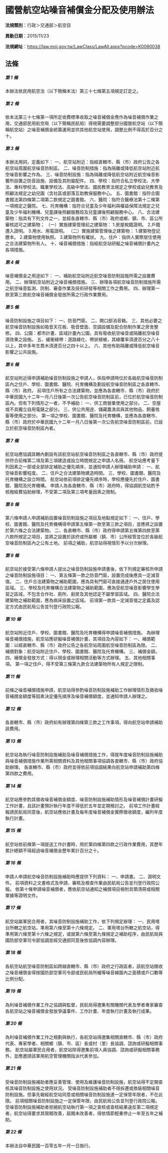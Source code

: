 # 國營航空站噪音補償金分配及使用辦法

**法規類別**：行政＞交通部＞航空目

**異動日期**：2015/11/23  

**法規網址**：https://law.moj.gov.tw/LawClass/LawAll.aspx?pcode=K0090038





## 法條
##### 第 1 條
本辦法依民用航空法（以下簡稱本法）第三十七條第五項規定訂定之。

##### 第 2 條
依本法第三十七條第一項所定收費標準收取之噪音補償金應作為噪音補償作業之用，交通部民用航空局（以下簡稱民航局）得視需要調整部分國營航空站（以下簡稱航空站）之噪音補償金統籌運用並供其他航空站使用，調整比例不得高於百分之十。

##### 第 3 條
本辦法用詞，定義如下：
一、航空站附近：指經直轄市、縣（市）政府公告之各航空站周圍航空噪音防制區。
二、噪音防制措施：指為隔離或降低航空站附近航空噪音影響之作為。
三、噪音防制設施：指為隔離或降低航空站附近航空噪音影響所設置之防音設施、設備及其附屬配件。
四、學校：指符合私立學校法、大學法、專科學校法、職業學校法、高級中學法、國民教育法規定之學校或幼兒教育及照顧法規定之幼兒園（含社區或部落互助教保服務中心。
五、圖書館：指符合圖書館法第四條第二項第二款規定之圖書館。
六、醫院：指符合醫療法第十二條第一項規定之醫院。
七、托育機構：指符合兒童及少年福利與權益保障法規定之兒童及少年福利機構、兒童課後照顧服務班及兒童課後照顧服務中心。
八、合法建築物：指具有下列文件之一，並經各直轄市、縣（市）政府或鄉、鎮、市、區公所審核認可之建築物；
（一）實施建築管理前之建築物：
      1.房屋稅籍證明。
      2.戶籍遷入證明。
      3.用水、用電證明。
（二）實施建築管理後之建築物：
      1.建築物登記謄本。
      2.建築物使用執照。
      3.建築物所有權狀。
九、住戶：指供人實際居住使用之合法建築物所有人。
十、噪音補償措施：指經航空站研擬之噪音補償計畫內之各項措施。

##### 第 4 條
噪音補償金之用途如下：
一、補助航空站附近航空噪音防制設施所需之設置費用。
二、辦理航空站附近之噪音補償措施。
三、辦理各項航空噪音防制措施所需之航空噪音監測、防制、審查作業及技術研發等相關工作之費用。
四、辦理第一款至第三款航空噪音補償金發放所需之行政作業費用。

##### 第 5 條
噪音防制設施之項目如下：
一、防音門窗。
二、開口部消音箱。
三、其他必要之航空噪音防制設施如吸音天花板、吸音壁面、空調設備及配合防制作業之房舍整修。
四、公園：都市計畫、區域計畫內公園，具有吸收航空噪音或隔離航空噪音源效果之設施。
五、緩衝綠帶：道路綠化、帶狀植被，其綠覆率須達百分之八十以上，其中多年生喬木須達百分之四十以上。
六、其他有助隔離或降低航空噪音影響之公共設施。

##### 第 6 條
航空站附近得申請補助噪音防制設施之申請人，係指申請時位於各級航空噪音防制區內之住戶、學校、圖書館、醫院、托育機構及劃設航空噪音防制區之各直轄市、縣（市）政府。
前項住戶所有之合法建築物，並應為各直轄市、縣（市）政府於中華民國九十二年一月八日後第一次公告航空噪音防制區前，已位於航空噪音防制區內。但有下列情形之一者，不予補助：
一、供工商營業使用之部分。
二、空屋或不具獨立自用電錶之部分。
三、供公共用途、儲藏農漁具與其他物品、飼養牲畜等使用之部分。
第一項之學校、圖書館、醫院及托育機構，並應為各直轄市、縣（市）政府於中華民國九十二年一月八日後第一次公告航空噪音防制區前，已設立於航空噪音防制區內者。

##### 第 7 條
航空站應協調其轄內劃設有該航空站航空噪音防制區之各直轄市、縣（市）政府提供符合前條第二項及第三項建造或設立時間規定之申請人名冊。
航空站應考量下列因素之一部或全部排定補助之優先順序，並通知申請人辦理補助申請：
一、航空噪音影響程度。
二、住戶之合法建築物建造時間。
三、學校、圖書館、醫院及托育機構之設立時間。
航空站依前項排定優先順序時，學校應優先於住戶、圖書館、醫院及托育機構。
申請人為各直轄市、縣（市）政府時，得協調航空站酌予核撥經費協助辦理，不受第二項及第三項考量因素之限制。

##### 第 8 條
第六條申請人申請補助設置噪音防制設施之項目及地點規定如下：
一、住戶、學校、圖書館、醫院及托育機構得申請第五條第一款至第三款之項目，並應將之設置於第六條之合法建築物。
二、各直轄市、縣（市）政府得申請第五條第四款至第六款所規定之項目，並將之設置於該府或所屬鄉（鎮、市）公所經管並位於各級航空噪音防制區內之公有土地。
前項之補助，航空站得視情形予以分次辦理。

##### 第 9 條
航空站於接受第六條申請人提出之噪音防制設施申請書後，依下列規定審核所申請之噪音防制設施項目：
一、第五條第一款之防音門窗，設置完成後應具一定減音值。
二、住戶合法建築物之補助範圍，應為具有門窗可直接通達戶外之居住使用區域。
三、學校及托育機構合法建築物之補助範圍，應為受航空噪音影響學生學習之區域，不包含合作社、廁所、廚房及其他認定不屬學習區域。
四、醫院合法建築物之補助範圍，應為病床設置之區域。
前項第一款具一定減音值之定義及認定方式由民航局公告並刊登行政院公報。

##### 第 10 條
航空站附近住戶、學校、圖書館、醫院及托育機構得申請噪音補償措施。
為辦理噪音補償措施，航空站應研擬噪音補償計畫，其項目及內容如下：
一、補償範圍：以經直轄市、縣（市）政府公告之各航空站周圍航空噪音防制區為限。
二、補償對象：航空站附近住戶、學校、圖書館、醫院及托育機構。
三、補償金額。
四、補償金發放方式：得以現金或辦理相關活動等方式辦理。
五、其他相關事項。
第一項之住戶，得不受第三條第九款合法建築物所有人規定之限制。

##### 第 11 條
前條之噪音補償措施申請，航空站得參酌噪音防制設施補助工作辦理情形及徵收噪音補償金額度等因素決定優先順序及噪音補償額度，並通知申請人辦理之。

##### 第 12 條
各直轄市、縣（市）政府如有辦理第四條第三款之工作事項，得向航空站申請補助該費用。

##### 第 13 條
航空站為執行噪音防制設施補助及噪音補償措施工作，得就年度噪音防制設施補助與噪音補償措施作業所需相關資料及其他相關事項協調各直轄市、縣（市）政府協助辦理。
各直轄市、縣（市）政府並得依前項協調結果向航空站申請補助第四條第四款之費用。

##### 第 14 條
航空站應參酌其徵收噪音補償金額度、噪音防制設施補助情形及噪音補償計畫研擬工作計畫，且該計畫預計執行年度不得低於五年並定期檢討之。
前項工作計畫經報請民航局同意後，航空站應依計畫及每年度噪音補償金實際徵收額度，編列年度執行計畫。

##### 第 15 條
航空站依前條第一項提送工作計畫時，用於第四條第四款之行政作業費用，其歷年累計總額不得超過噪音補償金歷年累計百分之十。

##### 第 16 條
申請人申請航空噪音防制設施補助時應提供下列資料：
一、申請書。
二、證明文件。
前項資料之文書格式及申請、審核及檢查作業由民航局公告並刊登行政院公報。
依第十條申請噪音補償者，應依航空站通知之補償項目檢附具領清冊或相關單據等證明文件。

##### 第 17 條
航空站屬軍民合用者，其噪音防制設施補助工作，依下列規定辦理：
一、民用塔台所轄之航空站，準用第六條至第十六條規定。
二、軍用塔台所轄之航空站，得準用第六條至第十六條之規定，或就第六條至第九條規定之補助程序，由民航局與國防部空軍司令部協調並經交通部同意後依協調內容辦理。

##### 第 18 條
各航空站航空噪音防制區如跨越直轄市、縣（市）政府之行政區者，該航空站徵收之噪音補償金得按國防部空軍司令部或民航局所繪等噪音線圖內之面積或戶口數等比例分配。

##### 第 19 條
為利噪音補償作業工作之協調與監督，民航局得邀集有關機關代表及學者專家審查各航空站之噪音補償金發放爭議事件、工作計畫、年度執行計畫及執行成果。

##### 第 20 條
為利噪音補償作業工作之規劃與執行，各航空站得邀集相關直轄市、縣（市）政府代表、專家學者、相關鄉（鎮、市、區）長或村（里）長協調、諮詢或研擬相關事務。
航空站屬軍民合用者，航空站除得邀集前項人員協調、諮詢或研擬相關事務外，並應邀請該軍用航空管理機關指派代表參加。

##### 第 21 條
受噪音防制設施補助者應妥善管理、使用及維護噪音防制設施，航空站得不定期查核其噪音防制設施之使用狀況。
受噪音防制設施補助者不得拆遷或換裝相關噪音防制設施。但事先報經航空站同意或相關噪音防制設施達一定保管年限者，不在此限。
前項相關噪音防制設施之一定保管年限，由民航局公告並刊登行政院公報。
受噪音防制設施補助者拒絕航空站執行第一項之查核或查核結果違反第二項規定者，航空站得要求其限期改善，屆期未改善者，得依情節輕重停止一年至五年之補助。

##### 第 22 條
本辦法自中華民國一百零五年一月一日施行。


